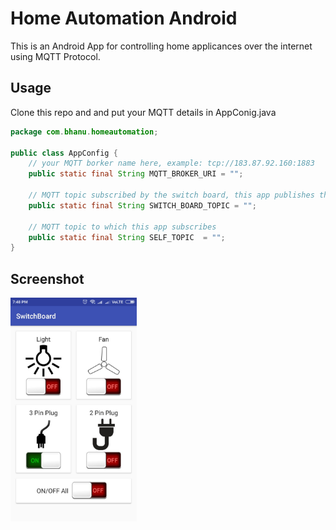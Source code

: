 # Home Automation Android

This is an Android App for controlling home applicances over the internet using MQTT Protocol.

## Usage
Clone this repo and and put your MQTT details in AppConig.java

```java
package com.bhanu.homeautomation;

public class AppConfig {
    // your MQTT borker name here, example: tcp://183.87.92.160:1883
    public static final String MQTT_BROKER_URI = "";

    // MQTT topic subscribed by the switch board, this app publishes the messages to this topic
    public static final String SWITCH_BOARD_TOPIC = "";

    // MQTT topic to which this app subscribes
    public static final String SELF_TOPIC  = "";
}
```

## Screenshot
<img src="./docs/img/screenshot.jpeg" width="40%">